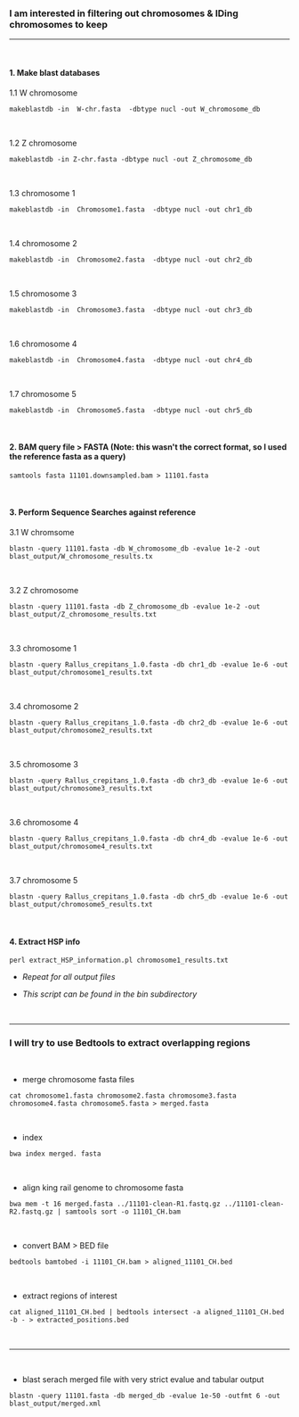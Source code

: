 ### I am interested in filtering out chromosomes & IDing chromosomes to keep
---
&nbsp;


#### 1. Make blast databases
1.1 W chromosome
```
makeblastdb -in  W-chr.fasta  -dbtype nucl -out W_chromosome_db
```
&nbsp;

1.2 Z chromosome
```
makeblastdb -in Z-chr.fasta -dbtype nucl -out Z_chromosome_db
```
&nbsp;

1.3 chromosome 1
```
makeblastdb -in  Chromosome1.fasta  -dbtype nucl -out chr1_db
```
&nbsp;

1.4 chromosome 2
```
makeblastdb -in  Chromosome2.fasta  -dbtype nucl -out chr2_db
```
&nbsp;

1.5 chromosome 3
```
makeblastdb -in  Chromosome3.fasta  -dbtype nucl -out chr3_db
```
&nbsp;

1.6 chromosome 4
```
makeblastdb -in  Chromosome4.fasta  -dbtype nucl -out chr4_db
```
&nbsp;

1.7 chromosome 5
```
makeblastdb -in  Chromosome5.fasta  -dbtype nucl -out chr5_db
```
&nbsp;
#### 2. BAM query file > FASTA (Note: this wasn't the correct format, so I used the reference fasta as a query)
```
samtools fasta 11101.downsampled.bam > 11101.fasta 
```

&nbsp;

#### 3. Perform Sequence Searches against reference 
3.1 W chromsome
```
blastn -query 11101.fasta -db W_chromosome_db -evalue 1e-2 -out blast_output/W_chromosome_results.tx
```
&nbsp;

3.2 Z chromosome
```
blastn -query 11101.fasta -db Z_chromosome_db -evalue 1e-2 -out blast_output/Z_chromosome_results.txt
```
&nbsp;

3.3 chromosome 1
```
blastn -query Rallus_crepitans_1.0.fasta -db chr1_db -evalue 1e-6 -out blast_output/chromosome1_results.txt
```
&nbsp;

3.4 chromosome 2
```
blastn -query Rallus_crepitans_1.0.fasta -db chr2_db -evalue 1e-6 -out blast_output/chromosome2_results.txt
```
&nbsp;

3.5 chromosome 3
```
blastn -query Rallus_crepitans_1.0.fasta -db chr3_db -evalue 1e-6 -out blast_output/chromosome3_results.txt
```
&nbsp;

3.6 chromosome 4
```
blastn -query Rallus_crepitans_1.0.fasta -db chr4_db -evalue 1e-6 -out blast_output/chromosome4_results.txt
```
&nbsp;

3.7 chromosome 5
```
blastn -query Rallus_crepitans_1.0.fasta -db chr5_db -evalue 1e-6 -out blast_output/chromosome5_results.txt
```
&nbsp;
&nbsp;


#### 4. Extract HSP info
```
perl extract_HSP_information.pl chromosome1_results.txt
```
- *Repeat for all output files*

- *This script can be found in the bin subdirectory*

&nbsp;
&nbsp;

---

### I will try to use Bedtools to extract overlapping regions
&nbsp;


- merge chromosome fasta files
```
cat chromosome1.fasta chromosome2.fasta chromosome3.fasta chromosome4.fasta chromosome5.fasta > merged.fasta
```

&nbsp;


- index
```
bwa index merged. fasta
```

&nbsp;

- align king rail genome to chromosome fasta
```
bwa mem -t 16 merged.fasta ../11101-clean-R1.fastq.gz ../11101-clean-R2.fastq.gz | samtools sort -o 11101_CH.bam 
```

&nbsp;

- convert BAM > BED file
```
bedtools bamtobed -i 11101_CH.bam > aligned_11101_CH.bed
```

&nbsp;

- extract regions of interest
```
cat aligned_11101_CH.bed | bedtools intersect -a aligned_11101_CH.bed -b - > extracted_positions.bed
```
&nbsp;

---

&nbsp;

- blast serach merged file with very strict evalue and tabular output
```
blastn -query 11101.fasta -db merged_db -evalue 1e-50 -outfmt 6 -out blast_output/merged.xml
```

